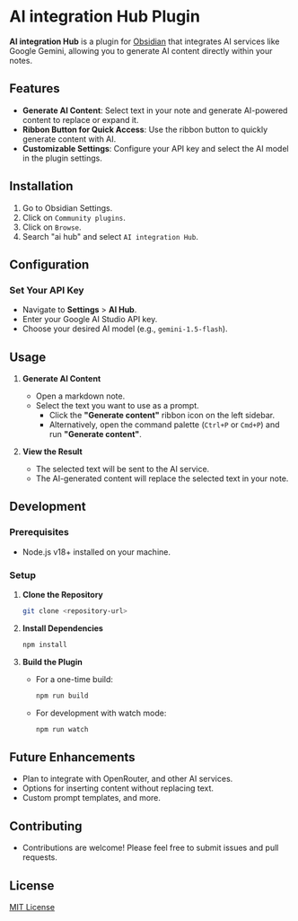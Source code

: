 # AI integration Hub Plugin

**AI integration Hub** is a plugin for [Obsidian](https://obsidian.md) that integrates AI services like Google Gemini, allowing you to generate AI content directly within your notes.

## Features

- **Generate AI Content**: Select text in your note and generate AI-powered content to replace or expand it.
- **Ribbon Button for Quick Access**: Use the ribbon button to quickly generate content with AI.
- **Customizable Settings**: Configure your API key and select the AI model in the plugin settings.

## Installation

1. Go to Obsidian Settings.
2. Click on `Community plugins`.
3. Click on `Browse`.
4. Search "ai hub" and select `AI integration Hub`.

## Configuration

### Set Your API Key

- Navigate to **Settings** > **AI Hub**.
- Enter your Google AI Studio API key.
- Choose your desired AI model (e.g., `gemini-1.5-flash`).

## Usage

1. **Generate AI Content**

   - Open a markdown note.
   - Select the text you want to use as a prompt.
     - Click the **"Generate content"** ribbon icon on the left sidebar.
     - Alternatively, open the command palette (`Ctrl+P` or `Cmd+P`) and run **"Generate content"**.

2. **View the Result**

   - The selected text will be sent to the AI service.
   - The AI-generated content will replace the selected text in your note.

## Development

### Prerequisites

- Node.js v18+ installed on your machine.

### Setup

1. **Clone the Repository**

   ```bash
   git clone <repository-url>
   ```

2. **Install Dependencies**

   ```bash
   npm install
   ```

3. **Build the Plugin**

   - For a one-time build:

     ```bash
     npm run build
     ```

   - For development with watch mode:

     ```bash
     npm run watch
     ```

## Future Enhancements

- Plan to integrate with OpenRouter, and other AI services.
- Options for inserting content without replacing text.
- Custom prompt templates, and more.

## Contributing

- Contributions are welcome! Please feel free to submit issues and pull requests.

## License

[MIT License](LICENSE)

